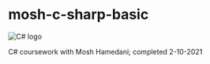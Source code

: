 # mosh-c-sharp-basic
![C# logo](https://png.pngitem.com/pimgs/s/403-4039114_c-logo-svg-hd-png-download.png)

C# coursework with Mosh Hamedani; completed 2-10-2021
